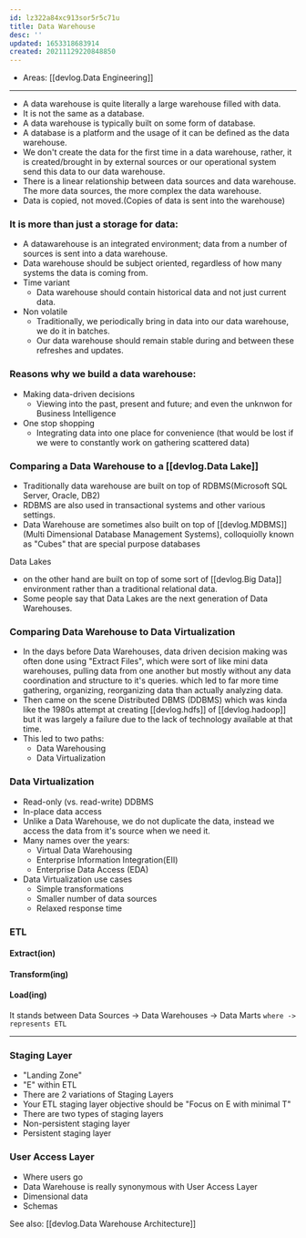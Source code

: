 ```yaml
---
id: lz322a84xc913sor5r5c71u
title: Data Warehouse
desc: ''
updated: 1653318683914
created: 20211129220848850
---
```


- Areas: [[devlog.Data Engineering]]

---

- A data warehouse is quite literally a large warehouse filled with data.
- It is not the same as a database.
- A data warehouse is typically built on some form of database.
- A database is a platform and the usage of it can be defined as the data warehouse.
- We don't create the data for the first time in a data warehouse, rather, it is created/brought in by external sources or our operational system send this data to our data warehouse.
- There is a linear relationship between data sources and data warehouse. The more data sources, the more complex the data warehouse.
- Data is copied, not moved.(Copies of data is sent into the warehouse)

### It is more than just a storage for data:

- A datawarehouse is an integrated environment; data from a number of sources is sent into a data warehouse.
- Data warehouse should be subject oriented, regardless of how many systems the data is coming from.
- Time variant
  - Data warehouse should contain historical data and not just current data.
- Non volatile
  - Traditionally, we periodically bring in data into our data warehouse, we do it in batches.
  - Our data warehouse should remain stable during and between these refreshes and updates.

### Reasons why we build a data warehouse:

- Making data-driven decisions
  - Viewing into the past, present and future; and even the unknwon for Business Intelligence
- One stop shopping
  - Integrating data into one place for convenience (that would be lost if we were to constantly work on gathering scattered data)

### Comparing a Data Warehouse to a [[devlog.Data Lake]]

- Traditionally data warehouse are built on top of RDBMS(Microsoft SQL Server, Oracle, DB2)
- RDBMS are also used in transactional systems and other various settings.
- Data Warehouse are sometimes also built on top of [[devlog.MDBMS]](Multi Dimensional Database Management Systems), colloquiolly known as "Cubes" that are special purpose databases

Data Lakes

- on the other hand are built on top of some sort of [[devlog.Big Data]] environment rather than a traditional relational data.
- Some people say that Data Lakes are the next generation of Data Warehouses.

### Comparing Data Warehouse to Data Virtualization

- In the days before Data Warehouses, data driven decision making was often done using "Extract Files", which were sort of like mini data warehouses, pulling data from one another but mostly without any data coordination and structure to it's queries. which led to far more time gathering, organizing, reorganizing data than actually analyzing data.
- Then came on the scene Distributed DBMS (DDBMS) which was kinda like the 1980s attempt at creating [[devlog.hdfs]] of [[devlog.hadoop]] but it was largely a failure due to the lack of technology available at that time.
- This led to two paths:
  - Data Warehousing
  - Data Virtualization

### Data Virtualization

- Read-only (vs. read-write) DDBMS
- In-place data access
- Unlike a Data Warehouse, we do not duplicate the data, instead we access the data from it's source when we need it.
- Many names over the years:
  - Virtual Data Warehousing
  - Enterprise Information Integration(EII)
  - Enterprise Data Access (EDA)
- Data Virtualization use cases
  - Simple transformations
  - Smaller number of data sources
  - Relaxed response time

### ETL

#### Extract(ion)

#### Transform(ing)

#### Load(ing)

It stands between Data Sources -\> Data Warehouses -\> Data Marts
`where -> represents ETL`

---

### Staging Layer

- "Landing Zone"
- "E" within ETL
- There are 2 variations of Staging Layers
- Your ETL staging layer objective should be "Focus on E with minimal T"
- There are two types of staging layers
- Non-persistent staging layer
- Persistent staging layer

### User Access Layer

- Where users go
- Data Warehouse is really synonymous with User Access Layer
- Dimensional data
- Schemas

See also: [[devlog.Data Warehouse Architecture]]
